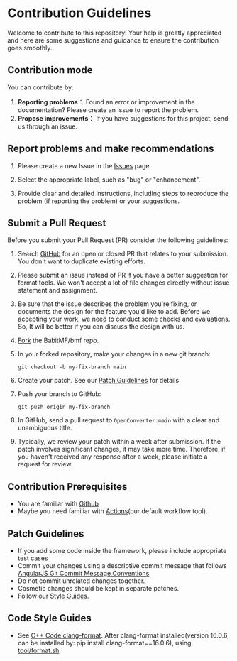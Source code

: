 # Contribution Guidelines

Welcome to contribute to this repository! Your help is greatly appreciated and here are some suggestions and guidance to ensure the contribution goes smoothly.

## Contribution mode

You can contribute by:

1. **Reporting problems**： Found an error or improvement in the documentation? Please create an Issue to report the problem.
2. **Propose improvements**： If you have suggestions for this project, send us through an issue.

## Report problems and make recommendations

1. Please create a new Issue in the [Issues](https://github.com/OpenConverterLab/OpenConverter/issues) page.

2. Select the appropriate label, such as "bug" or "enhancement".

3. Provide clear and detailed instructions, including steps to reproduce the problem (if reporting the problem) or your suggestions.

## Submit a Pull Request
Before you submit your Pull Request (PR) consider the following guidelines:
1. Search [GitHub](https://github.com/OpenConverterLab/OpenConverter/pulls) for an open or closed PR that relates to your submission. You don't want to duplicate existing efforts.
2. Please submit an issue instead of PR if you have a better suggestion for format tools. We won't accept a lot of file changes directly without issue statement and assignment.
3. Be sure that the issue describes the problem you're fixing, or documents the design for the feature you'd like to add. Before we accepting your work, we need to conduct some checks and evaluations. So, It will be better if you can discuss the design with us.
4. [Fork](https://docs.github.com/en/github/getting-started-with-github/fork-a-repo) the BabitMF/bmf repo.
5. In your forked repository, make your changes in a new git branch:
    ```
    git checkout -b my-fix-branch main
    ```
6. Create your patch. See our [Patch Guidelines](#patch-guidelines) for details

7. Push your branch to GitHub:
    ```
    git push origin my-fix-branch
    ```
8. In GitHub, send a pull request to `OpenConverter:main` with a clear and unambiguous title.

9. Typically, we review your patch within a week after submission. If the patch involves significant changes, it may take more time. Therefore, if you haven't received any response after a week, please initiate a request for review.

## Contribution Prerequisites
- You are familiar with [Github](https://github.com)
- Maybe you need familiar with [Actions](https://github.com/features/actions)(our default workflow tool).

## Patch Guidelines
- If you add some code inside the framework, please include appropriate test cases
- Commit your changes using a descriptive commit message that follows [AngularJS Git Commit Message Conventions](https://docs.google.com/document/d/1QrDFcIiPjSLDn3EL15IJygNPiHORgU1_OOAqWjiDU5Y/edit).
- Do not commit unrelated changes together.
- Cosmetic changes should be kept in separate patches.
- Follow our [Style Guides](#code-style-guides).

## Code Style Guides

- See [C++ Code clang-format](https://marketplace.visualstudio.com/items?itemName=xaver.clang-format).
  After clang-format installed(version 16.0.6, can be installed by: pip install clang-format==16.0.6), using [tool/format.sh](tool/format.sh).
